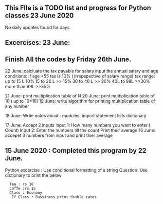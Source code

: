 This FIle is a TODO list and progress for Python classes
23 June 2020
----------
No daily updates found  for days:

Excercises:
23 June:
---------------
Finish All the codes by Friday 26th June.
---------------
22 June:
calcluate the tax payable for salary
input the annual salary and age
conditions:
if age <55
tax is 10% ( irrepspective of salary range)
tax range: up to 15 L 10%
15  to 30 L >> 15%
30 to 40 L >> 20%
40L to 99L >>30%
more than 99L >>35%

21 June:
print multiplication table of N
20 June:
print multiplication table of 10 ( up to 10*10)
19 June:
write algorithm for printing multiplication table of any number

18 June:
Write notes about :
modules:
import statement
lists
dictionary

17 June:
Accept 2 inputs 
Input 1: How many numbers you want to enter:( Count)
Input 2: Enter the numbers till the count
Print their average
16 June:
accepet 3 numbers from input and print thier average

15 June 2020 : Completed this program by 22 June.
-----------
Python excercise : 
Use conditional formatting of a string
 Question:
      Use dictionary to print the below
      
      Tea : rs 10
      Coffe :rs 15
      Class : Economy
       If Class : Bussiness print double rates
